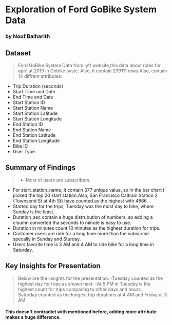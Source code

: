 # Exploration of Ford GoBike System Data
### by Nouf Balharith


## Dataset

> Ford GoBike System Data from lyft website,this data about rides for april at 2019 in Gobike syste. Also, it contain 239111 rows.Also, contain 14 diffrent attributes:
- Trip Duration (seconds)
- Start Time and Date
- End Time and Date
- Start Station ID
- Start Station Name
- Start Station Latitude
- Start Station Longitude
- End Station ID
- End Station Name
- End Station Latitude
- End Station Longitude
- Bike ID
- User Type.

## Summary of Findings

> - Most of users are subscribers.
- For start_station_name, it contain 377 unique value, so in the bar chart I picked the top 20 start station.Also,
San Francisco Caltrain Station 2 (Townsend St at 4th St) have counted as the highest with 4866.
- Started day for the trips, Tuesday was the most day to bike, where Sunday is the least.
- Duration_sec contain a huge distrubution of numbers, so adding a cloumn converted tha seconds to minute is easy to use.
- Duration in minutes count 10 minutes as the highest duration for trips.
- Customer users are ride for a long time more than the subscribe specally in Sunday and Sturday.
- Users favorite time is 3 AM and 4 AM to ride bike for a long time in Saturday.


## Key Insights for Presentation

> Below are the insights for the presentation:
-Tuesday counted as the highest day for trips as shown next.
-At 5 PM in Tuesday is the highest count for trips comparing to other days and hours.  
 Saturday counted as the longest trip durations at 4 AM and Friday at 3 AM.

#### This doesn't contradict with mentioned before, adding more attribute makes a huge difference.